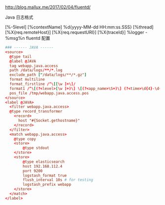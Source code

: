 

http://blog.mallux.me/2017/02/04/fluentd/

Java
日志格式

[%-5level] [%contextName] %d{yyyy-MM-dd HH:mm:ss.SSS} [%thread] [%X{req.remoteHost}] [%X{req.requestURI}] [%X{traceId}] %logger - %msg%n
fluentd 配置

```conf
### ------ JAVA ------
<source>
  @type tail
  @label @JAVA
  tag webapp.java.access
  path /data/logs/**/*.log
  exclude_path ["/data/logs/**/*.gz"]
  format multiline
  format_firstline /^\[[\w ]+\]/
  format1 /^\[(?<level>[\w ]+)\] \[(?<app_name>\S+)\] (?<time>\d{4}-\d{2}-\d{2} \d{2}:\d{2}:\d{2}.\d{1,3}) \[(?<thread>[^ ]+)\] \[(?<remote_addr>[^ ]*)\] \[(?<request>[^ ]*)\] \[(?<trace_id>[^ ]*)\] \S+ - (?<msg>.*)/
  pos_file /tmp/webapp.java.access.pos
</source>
<label @JAVA>
  <filter webapp.java.access>
  @type record_transformer
    <record>
      host "#{Socket.gethostname}"
    </record>
  </filter>
  <match webapp.java.access>
    @type copy
    <store>
        @type stdout
    </store>
    <store>
        @type elasticsearch
        host 192.168.112.4
        port 9200
        logstash_format true
        flush_interval 10s # for testing
        logstash_prefix webapp
    </store>
  </match>
</label>
```